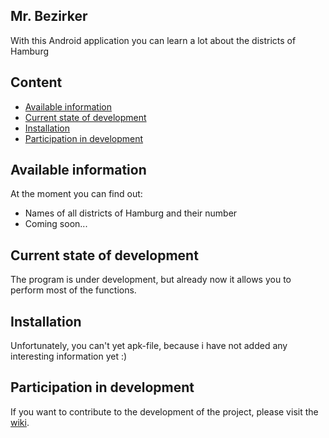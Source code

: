 ## Mr. Bezirker ##
With this Android application you can learn a lot about the districts of Hamburg

## Content ##
- [Available information](#Available-information)
- [Current state of development](#Current-state-of-development)
- [Installation](#Installation)
- [Participation in development](#Participation-in-development)

## Available information ##
At the moment you can find out:
- Names of all districts of Hamburg and their number
- Coming soon...

## Current state of development ##
The program is under development, but already now it allows you to perform most of the functions.

## Installation ##
Unfortunately, you can't yet apk-file, because i have not added any interesting information yet :)

## Participation in development ##
If you want to contribute to the development of the project, please visit the [wiki](https://github.com/VitasSalvantes/Mr.-Bezirker/wiki).